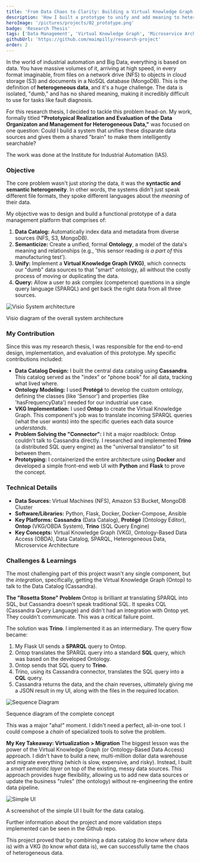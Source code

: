 ```yaml
---
title: 'From Data Chaos to Clarity: Building a Virtual Knowledge Graph for Industrial Data'
description: 'How I built a prototype to unify and add meaning to heterogeneous data (NFS, S3, MongoDB) using a data catalog and a virtual knowledge graph.'
heroImage: '/pictures/projects/02_prototype.png'
badge: 'Research Thesis'
tags: ['Data Management', 'Virtual Knowledge Graph', 'Microservice Architecture', 'Ontology', 'Data Catalog', 'Big Data', 'Heterogeneous Data']
githubUrl: 'https://github.com/maimpilly/research-project'
order: 2
---
```


In the world of industrial automation and Big Data, everything is based on data. You have massive volumes of it, arriving at high speed, in every format imaginable, from files on a network drive (NFS) to objects in cloud storage (S3) and documents in a NoSQL database (MongoDB). This is the definition of **heterogeneous data**, and it's a huge challenge. The data is isolated, "dumb," and has no shared meaning, making it incredibly difficult to use for tasks like fault diagnosis.

For this research thesis, I decided to tackle this problem head-on. My work, formally titled **"Prototypical Realization and Evaluation of the Data Organizaton and Management for Heterogeneous Data,"** was focused on one question: Could I build a system that unifies these disparate data sources and gives them a shared "brain" to make them intelligently searchable?

The work was done at the Institute for Industrial Automation (IAS).

### Objective
The core problem wasn't just *storing* the data, it was the **syntactic and semantic heterogeneity**. In other words, the systems didn't just speak different file formats, they spoke different languages about the *meaning* of their data.

My objective was to design and build a functional prototype of a data management platform that comprises of:
1.  **Data Catalog:** Automatically index data and metadata from diverse sources (NFS, S3, MongoDB).
2.  **Semanticize:** Create a unified, formal **Ontology**, a model of the data's meaning and relationships (e.g., 'this sensor reading *is a part of* this manufacturing test').
3.  **Unify:** Implement a **Virtual Knowledge Graph (VKG)**, which connects our "dumb" data sources to that "smart" ontology, all without the costly process of moving or duplicating the data.
4.  **Query:** Allow a user to ask complex (competence) questions in a single query language (SPARQL) and get back the right data from all three sources.

![Visio System architecture](/pictures/projects/02_visio_system_architecture.png)
<figcaption class="text-center text-base italic text-gray-500 mt-2 mb-8">
  Visio diagram of the overall system architecture
</figcaption>

### My Contribution
Since this was my research thesis, I was responsible for the end-to-end design, implementation, and evaluation of this prototype. My specific contributions included:

* **Data Catalog Design:** I built the central data catalog using **Cassandra**. This catalog served as the "index" or "phone book" for all data, tracking what lived where.
* **Ontology Modeling:** I used **Protégé** to develop the custom ontology, defining the classes (like 'Sensor') and properties (like 'hasFrequencyData') needed for our industrial use case.
* **VKG Implementation:** I used **Ontop** to create the Virtual Knowledge Graph. This component's job was to translate incoming SPARQL queries (what the user *wants*) into the specific queries each data source *understands*.
* **Problem Solving the "Connector":** I hit a major roadblock: Ontop couldn't talk to Cassandra directly. I researched and implemented **Trino** (a distributed SQL query engine) as the "universal translator" to sit between them.
* **Prototyping:** I containerized the entire architecture using **Docker** and developed a simple front-end web UI with **Python** and **Flask** to prove the concept.

### Technical Details
* **Data Sources:** Virtual Machines (NFS), Amazon S3 Bucket, MongoDB Cluster
* **Software/Libraries:** Python, Flask, Docker, Docker-Compose, Ansible
* **Key Platforms:** **Cassandra** (Data Catalog), **Protégé** (Ontology Editor), **Ontop** (VKG/OBDA System), **Trino** (SQL Query Engine)
* **Key Concepts:** Virtual Knowledge Graph (VKG), Ontology-Based Data Access (OBDA), Data Catalog, SPARQL, Heterogeneous Data, Microservice Architecture

### Challenges & Learnings
The most challenging part of this project wasn't any single component, but the *integration*, specifically, getting the Virtual Knowledge Graph (Ontop) to talk to the Data Catalog (Cassandra).

**The "Rosetta Stone" Problem**
Ontop is brilliant at translating SPARQL into SQL, but Cassandra doesn't speak traditional SQL. It speaks CQL (Cassandra Query Language) and didn't had an integration with Ontop yet. They couldn't communicate. This was a critical failure point.

The solution was **Trino**. I implemented it as an intermediary. The query flow became:
1.  My Flask UI sends a **SPARQL** query to Ontop.
2.  Ontop translates the SPARQL query into a standard **SQL** query, which was based on the developed Ontology.
3.  Ontop sends that SQL query to **Trino**.
4.  Trino, using its Cassandra connector, translates the SQL query into a **CQL** query.
5.  Cassandra returns the data, and the chain reverses, ultimately giving me a JSON result in my UI, along with the files in the required location.

![Sequence Diagram](/pictures/projects/02_sequence_diag.png)
<figcaption class="text-center text-base italic text-gray-500 mt-2 mb-8">
  Sequence diagram of the complete concept
</figcaption>

This was a major "aha!" moment. I didn't need a perfect, all-in-one tool. I could compose a *chain* of specialized tools to solve the problem.

**My Key Takeaway: Virtualization > Migration**
The biggest lesson was the power of the Virtual Knowledge Graph (or Ontology-Based Data Access) approach. I didn't have to build a new, multi-million dollar data warehouse and migrate everything (which is slow, expensive, and risky). Instead, I built a *smart semantic layer* on top of the existing, messy data sources. This approach provides huge flexibility, allowing us to add new data sources or update the business "rules" (the ontology) without re-engineering the entire data pipeline.

![Simple UI](/pictures/projects/02_ui.png)
<figcaption class="text-center text-base italic text-gray-500 mt-2 mb-8">
  A screenshot of the simple UI I built for the data catalog.
</figcaption>

Further information about the project and more validation steps implemented can be seen in the Github repo.

This project proved that by combining a data catalog (to know *where* data is) with a VKG (to know *what* data is), we can successfully tame the chaos of heterogeneous data.